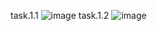 task.1.1
![image](https://i.ibb.co/SyMYC3z/task-1-1.png)
task.1.2
![image](https://i.ibb.co/7V0DbzL/task-1-2.png)